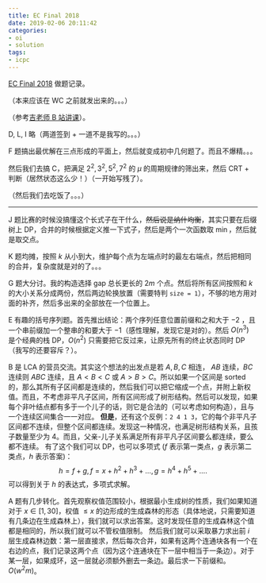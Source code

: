 ```yaml
---
title: EC Final 2018
date: 2019-02-06 20:11:42
categories:
- oi
- solution
tags:
- icpc
---
```


[EC Final 2018](https://codeforces.com/gym/102056) 做题记录。

<!--- 没有正式参赛，但是 VP 完还是觉得我校代表队打得真的有点凉。。。（虽然自己也打得不咋地） --->

（本来应该在 WC 之前就发出来的。。。）

（参考[吉老师 B 站讲课](https://www.bilibili.com/video/av38542305)）。

<!--- more --->

D, L, I 略（两道签到 + 一道不是我写的。。。）

F 题搞出最优解在三点形成的平面上，然后就变成初中几何题了。而且不爆精。。。

然后我们去搞 C，把满足 $2^2, 3^2, 5^2, 7^2$ 的 $\mu$ 的周期规律的筛出来，然后 CRT + 判断（居然状态这么少！）（一开始写残了）。

（然后我们去吃饭了。。。）

---

J 题比赛的时候没搞懂这个长式子在干什么，~~然后说是纳什均衡~~，其实只要在后缀树上 DP，合并的时候根据定义推一下式子，然后是两个一次函数取 $\min$，然后就是取交点。

K 题均摊，按照 $k$ 从小到大，维护每个点为左端点时的最左右端点，然后把相同的合并，复杂度就是对的了。。。

G 题大分讨。我的构造选择 gap 总长更长的 $2m$ 个点。然后将所有区间按照和 $k$ 的大小关系分成两份，然后两边轮换放置（需要特判 `size = 1`），不够的地方用对面的补齐，然后多出来的全部放在一个位置上。

E 有趣的括号序列题。首先推出结论：两个序列任意位置前缀和之和大于 $-2$ ，且一个串前缀加一个整串的和要大于 $-1$（感性理解，发现它是对的）。然后 $O(n^3)$ 是个经典的栈 DP，$O(n^2)$ 只需要把它反过来，让原先所有的终止状态同时 DP（我写的还要容斥？）。

B 是 LCA 的营员交流。其实这个想法的出发点是若 $A, B, C$ 相连， $AB$ 连续，$BC$ 连续则 $ABC$ 连续，且 $A < B < C$ 或 $A > B > C$。所以如果一个区间是 sorted 的，那么其所有子区间都是连续的，然后我们可以把它缩成一个点，并附上新权值。而且，不考虑非平凡子区间，所有区间形成了树形结构。然后可以发现，如果每个非叶结点都有多于一个儿子的话，则它是合法的（可以考虑如何构造），且与一个连续区间集合一一对应。
**但是**，还有这个反例：`2 4 1 3`，它的每个非平凡子区间都不连续，但整个区间都连续。发现这一种情况，也满足树形结构关系，且孩子数量至少为 $4$。而且，父亲-儿子关系满足所有非平凡子区间要么都连续，要么都不连续。
有了这个我们可以 DP，也可以多项式 ($f$ 表示第一类点，$g$ 表示第二类点，$h$ 表示答案)：
$$h = f + g, f = x + h ^ 2 + h ^ 3 + \ldots, g = h ^ 4 + h ^ 5 + \ldots.$$
可以得到关于 $h$ 的表达式，多项式求解。

A 题有几步转化。首先观察权值范围较小，根据最小生成树的性质，我们如果知道对于 $x \in [1, 30]$，权值 $\le x$ 的边形成的生成森林的形态（具体地说，只需要知道有几条边在生成森林上），我们就可以求出答案。这时发现任意的生成森林这个值都是相同的，所以我们就可以不管权值限制。
然后我们就可以采取暴力求出前 $i$ 层生成森林边数：第一层直接求，然后每次合并，如果有这两个连通块各有一个在右边的点，我们记录这两个点（因为这个连通块在下一层中相当于一条边）。对于某一层，如果成环，这一层就必须额外删去一条边。最后求一下前缀和。$O(w^2 m)$。
